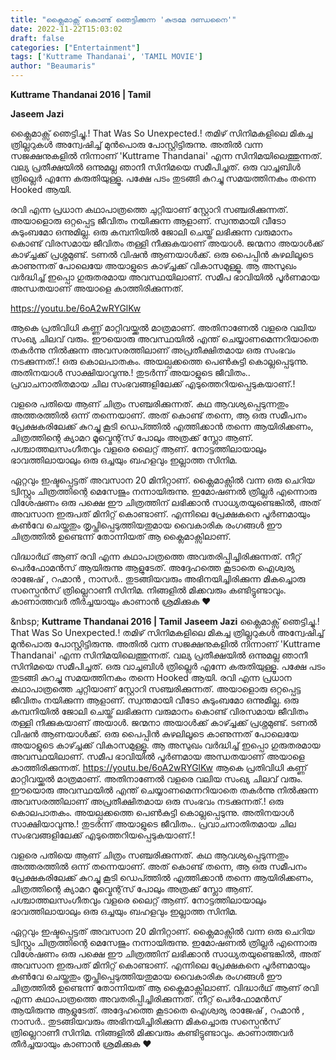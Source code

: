 ```yaml
---
title: "ക്ലൈമാക്സ്‌ കൊണ്ട് ഞെട്ടിക്കുന്ന 'കുട്രമേ ദണ്ഡനൈ'"
date: 2022-11-22T15:03:02
draft: false
categories: ["Entertainment"]
tags: ['Kuttrame Thandanai', 'TAMIL MOVIE']
author: "Beaumaris"
---
```


<strong>Kuttrame Thandanai 2016 | Tamil</strong>

<strong>Jaseem Jazi </strong>

ക്ലൈമാക്സ്‌ ഞെട്ടിച്ചു.! That Was So Unexpected.! തമിഴ് സിനിമകളിലെ മികച്ച ത്രില്ലറുകൾ അന്വേഷിച്ച് മുൻപൊരു പോസ്റ്റിട്ടിരുന്നു. അതിൽ വന്ന സജക്ഷനുകളിൽ നിന്നാണ് 'Kuttrame Thandanai' എന്ന സിനിമയിലെത്തുന്നത്. വല്യ പ്രതീക്ഷയിൽ ഒന്നുമല്ല ഞാനീ സിനിമയെ സമീപിച്ചത്. ഒരു വാച്ചബിൾ ത്രില്ലെർ എന്നേ കരുതിയുള്ളൂ. പക്ഷേ പടം തുടങ്ങി കുറച്ചു സമയത്തിനകം തന്നെ Hooked ആയി.

രവി എന്ന പ്രധാന കഥാപാത്രത്തെ ചുറ്റിയാണ് സ്റ്റോറി സഞ്ചരിക്കുന്നത്. അയാളൊരു ഒറ്റപ്പെട്ട ജീവിതം നയിക്കുന്ന ആളാണ്. സ്വന്തമായി വീടോ കുടുംബമോ ഒന്നുമില്ല. ഒരു കമ്പനിയിൽ ജോലി ചെയ്ത് ലഭിക്കുന്ന വരുമാനം കൊണ്ട് വിരസമായ ജീവിതം തള്ളി നീക്കുകയാണ് അയാൾ. ജന്മനാ അയാൾക്ക് കാഴ്ച്ചക്ക് പ്രശ്നമുണ്ട്. ടണൽ വിഷൻ ആണയാൾക്ക്. ഒരു പൈപ്പിൻ കുഴലിലൂടെ കാണുന്നത് പോലെയേ അയാളുടെ കാഴ്ച്ചക്ക് വികാസമുള്ളൂ. ആ അസുഖം വർദ്ധിച്ച് ഇപ്പൊ ഗുരുതരമായ അവസ്ഥയിലാണ്. സമീപ ഭാവിയിൽ പൂർണമായ അന്ധതയാണ് അയാളെ കാത്തിരിക്കുന്നത്.

https://youtu.be/6oA2wRYGlKw

ആകെ പ്രതിവിധി കണ്ണ് മാറ്റിവയ്ക്കൽ മാത്രമാണ്. അതിനാണേൽ വളരെ വലിയ സംഖ്യ ചിലവ് വരും. ഈയൊരു അവസ്ഥയിൽ എന്ത് ചെയ്യാണമെന്നറിയാതെ തകർന്നു നിൽക്കുന്ന അവസരത്തിലാണ് അപ്രതീക്ഷിതമായ ഒരു സംഭവം നടക്കുന്നത്.! ഒരു കൊലപാതകം. അയല്പക്കത്തെ പെൺകുട്ടി കൊല്ലപ്പെടുന്നു. അതിനയാൾ സാക്ഷിയാവുന്നു.! തുടർന്ന് അയാളുടെ ജീവിതം.. പ്രവാചനാതിതമായ ചില സംഭവങ്ങളിലേക്ക് എടുത്തെറിയപ്പെടുകയാണ്.!
<p data-adtags-visited="true">വളരെ പതിയെ ആണ് ചിത്രം സഞ്ചരിക്കുന്നത്. കഥ ആവശ്യപ്പെടുന്നതും അത്തരത്തിൽ ഒന്ന് തന്നെയാണ്. അത് കൊണ്ട് തന്നെ, ആ ഒരു സമീപനം പ്രേക്ഷകരിലേക്ക് കുറച്ചു കൂടി ഡെപ്ത്തിൽ എത്തിക്കാൻ തന്നെ ആയിരിക്കണം, ചിത്രത്തിന്റെ ക്യാമറ മൂവ്മെന്റ്‌സ് പോലും അത്രക്ക് സ്ലോ ആണ്. പശ്ചാത്തലസംഗീതവും വളരെ ലൈറ്റ് ആണ്. നോട്ടത്തിലായാലും ഭാവത്തിലായാലും ഒരു ഒച്ചയും ബഹളവും ഇല്ലാത്ത സിനിമ.</p>
ഏറ്റവും ഇഷ്ടപ്പെട്ടത് അവസാന 20 മിനിറ്റാണ്. ക്ലൈമാക്സിൽ വന്ന ഒരു ചെറിയ ട്വിസ്റ്റും ചിത്രത്തിന്റെ മെസേജും നന്നായിരുന്നു. ഇമോഷണൽ ത്രില്ലർ എന്നൊരു വിശേഷണം ഒരു പക്ഷെ ഈ ചിത്രത്തിന് ലഭിക്കാൻ സാധ്യതയുണ്ടെങ്കിൽ, അത് അവസാന ഇരുപത് മിനിറ്റ് കൊണ്ടാണ്. എന്നിലെ പ്രേക്ഷകനെ പൂർണമായും കൺവേ ചെയ്തതും തൃപ്തിപ്പെടുത്തിയതുമായ വൈകാരിക രംഗങ്ങൾ ഈ ചിത്രത്തിൽ ഉണ്ടെന്ന് തോന്നിയത് ആ ക്ലൈമാക്സിലാണ്.

വിദ്ധാർഥ് ആണ് രവി എന്ന കഥാപാത്രത്തെ അവതരിപ്പിച്ചിരിക്കുന്നത്. നീറ്റ് പെർഫോമൻസ് ആയിരുന്നു ആളുടേത്. അദ്ദേഹത്തെ കൂടാതെ ഐശ്വര്യ രാജേഷ് , റഹ്മാൻ , നാസർ.. തുടങ്ങിയവരും അഭിനയിച്ചിരിക്കുന്ന മികച്ചൊരു സസ്പെൻസ് ത്രില്ലെറാണീ സിനിമ. നിങ്ങളിൽ മിക്കവരും കണ്ടിട്ടുണ്ടാവും. കാണാത്തവർ തീർച്ചയായും കാണാൻ ശ്രമിക്കുക ❤

&amp;nbsp;
**Kuttrame Thandanai 2016 | Tamil** **Jaseem Jazi** ക്ലൈമാക്സ്‌ ഞെട്ടിച്ചു.! That Was So Unexpected.! തമിഴ് സിനിമകളിലെ മികച്ച ത്രില്ലറുകൾ അന്വേഷിച്ച് മുൻപൊരു പോസ്റ്റിട്ടിരുന്നു. അതിൽ വന്ന സജക്ഷനുകളിൽ നിന്നാണ് 'Kuttrame Thandanai' എന്ന സിനിമയിലെത്തുന്നത്. വല്യ പ്രതീക്ഷയിൽ ഒന്നുമല്ല ഞാനീ സിനിമയെ സമീപിച്ചത്. ഒരു വാച്ചബിൾ ത്രില്ലെർ എന്നേ കരുതിയുള്ളൂ. പക്ഷേ പടം തുടങ്ങി കുറച്ചു സമയത്തിനകം തന്നെ Hooked ആയി. രവി എന്ന പ്രധാന കഥാപാത്രത്തെ ചുറ്റിയാണ് സ്റ്റോറി സഞ്ചരിക്കുന്നത്. അയാളൊരു ഒറ്റപ്പെട്ട ജീവിതം നയിക്കുന്ന ആളാണ്. സ്വന്തമായി വീടോ കുടുംബമോ ഒന്നുമില്ല. ഒരു കമ്പനിയിൽ ജോലി ചെയ്ത് ലഭിക്കുന്ന വരുമാനം കൊണ്ട് വിരസമായ ജീവിതം തള്ളി നീക്കുകയാണ് അയാൾ. ജന്മനാ അയാൾക്ക് കാഴ്ച്ചക്ക് പ്രശ്നമുണ്ട്. ടണൽ വിഷൻ ആണയാൾക്ക്. ഒരു പൈപ്പിൻ കുഴലിലൂടെ കാണുന്നത് പോലെയേ അയാളുടെ കാഴ്ച്ചക്ക് വികാസമുള്ളൂ. ആ അസുഖം വർദ്ധിച്ച് ഇപ്പൊ ഗുരുതരമായ അവസ്ഥയിലാണ്. സമീപ ഭാവിയിൽ പൂർണമായ അന്ധതയാണ് അയാളെ കാത്തിരിക്കുന്നത്. https://youtu.be/6oA2wRYGlKw ആകെ പ്രതിവിധി കണ്ണ് മാറ്റിവയ്ക്കൽ മാത്രമാണ്. അതിനാണേൽ വളരെ വലിയ സംഖ്യ ചിലവ് വരും. ഈയൊരു അവസ്ഥയിൽ എന്ത് ചെയ്യാണമെന്നറിയാതെ തകർന്നു നിൽക്കുന്ന അവസരത്തിലാണ് അപ്രതീക്ഷിതമായ ഒരു സംഭവം നടക്കുന്നത്.! ഒരു കൊലപാതകം. അയല്പക്കത്തെ പെൺകുട്ടി കൊല്ലപ്പെടുന്നു. അതിനയാൾ സാക്ഷിയാവുന്നു.! തുടർന്ന് അയാളുടെ ജീവിതം.. പ്രവാചനാതിതമായ ചില സംഭവങ്ങളിലേക്ക് എടുത്തെറിയപ്പെടുകയാണ്.! 

വളരെ പതിയെ ആണ് ചിത്രം സഞ്ചരിക്കുന്നത്. കഥ ആവശ്യപ്പെടുന്നതും അത്തരത്തിൽ ഒന്ന് തന്നെയാണ്. അത് കൊണ്ട് തന്നെ, ആ ഒരു സമീപനം പ്രേക്ഷകരിലേക്ക് കുറച്ചു കൂടി ഡെപ്ത്തിൽ എത്തിക്കാൻ തന്നെ ആയിരിക്കണം, ചിത്രത്തിന്റെ ക്യാമറ മൂവ്മെന്റ്‌സ് പോലും അത്രക്ക് സ്ലോ ആണ്. പശ്ചാത്തലസംഗീതവും വളരെ ലൈറ്റ് ആണ്. നോട്ടത്തിലായാലും ഭാവത്തിലായാലും ഒരു ഒച്ചയും ബഹളവും ഇല്ലാത്ത സിനിമ.

ഏറ്റവും ഇഷ്ടപ്പെട്ടത് അവസാന 20 മിനിറ്റാണ്. ക്ലൈമാക്സിൽ വന്ന ഒരു ചെറിയ ട്വിസ്റ്റും ചിത്രത്തിന്റെ മെസേജും നന്നായിരുന്നു. ഇമോഷണൽ ത്രില്ലർ എന്നൊരു വിശേഷണം ഒരു പക്ഷെ ഈ ചിത്രത്തിന് ലഭിക്കാൻ സാധ്യതയുണ്ടെങ്കിൽ, അത് അവസാന ഇരുപത് മിനിറ്റ് കൊണ്ടാണ്. എന്നിലെ പ്രേക്ഷകനെ പൂർണമായും കൺവേ ചെയ്തതും തൃപ്തിപ്പെടുത്തിയതുമായ വൈകാരിക രംഗങ്ങൾ ഈ ചിത്രത്തിൽ ഉണ്ടെന്ന് തോന്നിയത് ആ ക്ലൈമാക്സിലാണ്. വിദ്ധാർഥ് ആണ് രവി എന്ന കഥാപാത്രത്തെ അവതരിപ്പിച്ചിരിക്കുന്നത്. നീറ്റ് പെർഫോമൻസ് ആയിരുന്നു ആളുടേത്. അദ്ദേഹത്തെ കൂടാതെ ഐശ്വര്യ രാജേഷ് , റഹ്മാൻ , നാസർ.. തുടങ്ങിയവരും അഭിനയിച്ചിരിക്കുന്ന മികച്ചൊരു സസ്പെൻസ് ത്രില്ലെറാണീ സിനിമ. നിങ്ങളിൽ മിക്കവരും കണ്ടിട്ടുണ്ടാവും. കാണാത്തവർ തീർച്ചയായും കാണാൻ ശ്രമിക്കുക ❤ &nbsp;
